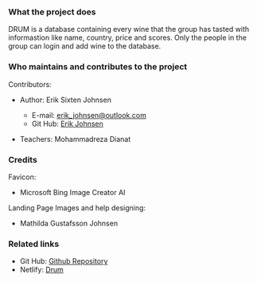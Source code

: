 
### What the project does  

DRUM is a database containing every wine that the group has tasted with informastion like name, country, price and scores. 
Only the people in the group can login and add wine to the database.

### Who maintains and contributes to the project  

Contributors:  
* Author: Erik Sixten Johnsen
	* E-mail: erik_johnsen@outlook.com
	* Git Hub: [Erik Johnsen](https://github.com/erik-johnsen)

* Teachers: Mohammadreza Dianat

### Credits
Favicon: 
* Microsoft Bing Image Creator AI

Landing Page Images and help designing:
* Mathilda Gustafsson Johnsen 

### Related links

* Git Hub: [Github Repository](https://github.com/erik-johnsen/DRUM)
* Netlify: [Drum](https://comfy-kulfi-c262cf.netlify.app/)